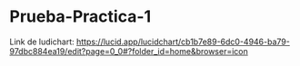 # Prueba-Practica-1

Link de ludichart: https://lucid.app/lucidchart/cb1b7e89-6dc0-4946-ba79-97dbc884ea19/edit?page=0_0#?folder_id=home&browser=icon
